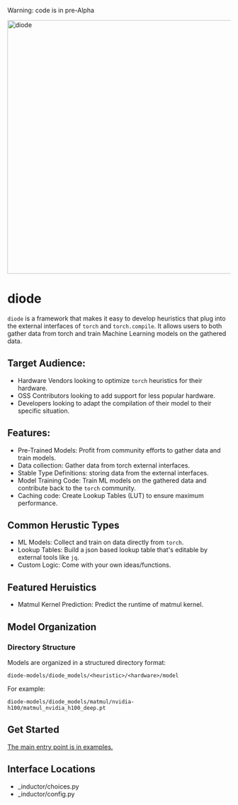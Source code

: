 Warning: code is in pre-Alpha


<img width="718" height="571" alt="diode" src="https://github.com/user-attachments/assets/308cb05a-01d9-4fc4-9c03-7e13ade91475" />

# diode
`diode` is a framework that makes it easy to develop heuristics that plug into the external interfaces of `torch` and `torch.compile`. It allows users to both gather data from torch and train Machine Learning models on the gathered data.

## Target Audience:
- Hardware Vendors looking to optimize `torch` heuristics for their hardware.
- OSS Contributors looking to add support for less popular hardware.
- Developers looking to adapt the compilation of their model to their specific situation.

## Features:
- Pre-Trained Models: Profit from community efforts to gather data and train models.
- Data collection: Gather data from torch external interfaces.
- Stable Type Definitions: storing data from the external interfaces.
- Model Training Code: Train ML models on the gathered data and contribute back to the `torch` community.
- Caching code: Create Lookup Tables (LUT) to ensure maximum performance.

## Common Herustic Types
- ML Models: Collect and train on data directly from `torch`.
- Lookup Tables: Build a json based lookup table that's editable by external tools like `jq`.
- Custom Logic: Come with your own ideas/functions.

## Featured Heruistics
- Matmul Kernel Prediction: Predict the runtime of matmul kernel.

## Model Organization

### Directory Structure
Models are organized in a structured directory format:
```
diode-models/diode_models/<heuristic>/<hardware>/model
```

For example:
```
diode-models/diode_models/matmul/nvidia-h100/matmul_nvidia_h100_deep.pt
```

## Get Started

[The main entry point is in examples.](https://github.com/exclamaforte/diode/tree/main/examples#readme)
## Interface Locations
- _inductor/choices.py
- _inductor/config.py
